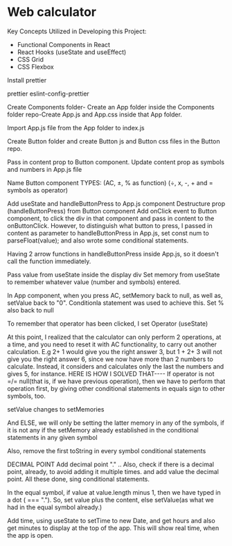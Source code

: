 <h1>
<strong>Web calculator</strong>
</h1>

Key Concepts Utilized in Developing this Project:
- Functional Components in React
- React Hooks (useState and useEffect)
- CSS Grid
- CSS Flexbox

Install prettier

prettier eslint-config-prettier

Create Components folder- Create an App folder inside the Components folder repo-Create App.js and App.css inside that App folder.

Import App.js file from the App folder to index.js

Create Button folder and create Button js and Button css files in the Button repo.

Pass in content prop to Button component. Update content prop as symbols and numbers in App.js file

Name Button component TYPES: (AC, ±, % as function) (÷, x, -, + and = symbols as operator)

Add useState and handleButtonPress to App.js component
Destructure prop (handleButtonPress) from Button component
Add onClick event to Button component, to click the div in that component and pass in content to the onButtonClick. However, to distinguish what button to press, I passed in content as parameter to handleButtonPress in App.js, set const num to parseFloat(value); and also wrote some conditional statements.

Having 2 arrow functions in handleButtonPress inside App.js, so it doesn't call the function immediately.

Pass value from useState inside the display div
Set memory from useState to remember whatever value (number and symbols) entered.

In App component, when you press AC, setMemory back to null, as well as, setValue back to "0". Conditionla statement was used to achieve this.
Set % also back to null

To remember that operator has been clicked, I set Operator (useState)

At this point, I realized that the calculator can only perform 2 operations, at a time, and you need to reset it with AC functionality, to carry out another calculation. E.g 2+ 1 would give you the right answer 3, but 1 + 2+ 3 will not give you the right answer 6, since we now have more than 2 numbers to calculate. Instead, it considers and calculates only the last the numbers and gives 5, for instance.
  HERE IS HOW I SOLVED THAT----
If operator is not =/= null(that is, if we have previous operation), then we have to perform that operation first, by giving other conditional statements in equals sign to other symbols, too.

setValue changes to setMemories

And ELSE, we will only be setting the latter memory in any of the symbols, if it is not any if the setMemory already established in the conditional statements in any given symbol

Also, remove the first toString in every symbol conditional statements

DECIMAL POINT
Add decimal point "." .. Also, check if there is a decimal point, already, to avoid adding it multiple times. and add value the decimal point. All these done, sing conditional statements.

In the equal symbol, if value at value.length minus 1, then we have typed in a dot ( === "."). So, set value plus the content, else  setValue(as what we had in the equal symbol already.)


Add time, using useState to setTime to new Date, and get hours and also get minutes to display at the top of the app. This will show real time, when the app is open.